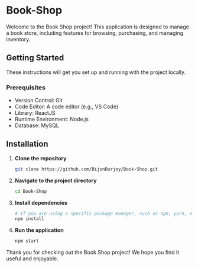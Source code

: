 # Book-Shop
Welcome to the Book Shop project! This application is designed to manage a book store, including features for browsing, purchasing, and managing inventory.

## Getting Started
These instructions will get you set up and running with the project locally.

### Prerequisites

- Version Control: Git
- Code Editor: A code editor (e.g., VS Code)
- Library: ReactJS
- Runtime Environment: Node.js
- Database: MySQL


## Installation

1. **Clone the repository**
    ```bash
    git clone https://github.com/BijonDurjoy/Book-Shop.git
    ```

2. **Navigate to the project directory**
    ```bash
    cd Book-Shop
    ```

3. **Install dependencies**
    ```bash
    # If you are using a specific package manager, such as npm, yarn, etc., include the command here
    npm install
    ```

4. **Run the application**
    ```bash
    npm start
    ```

Thank you for checking out the Book Shop project! We hope you find it useful and enjoyable.
